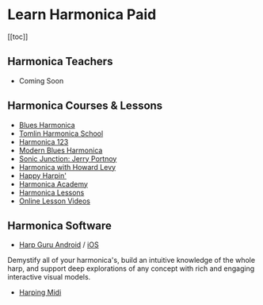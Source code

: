 # Learn Harmonica Paid

[[toc]]

## Harmonica Teachers

- Coming Soon

## Harmonica Courses & Lessons

- [Blues Harmonica](http://www.bluesharmonica.com/)
- [Tomlin Harmonica School](https://tomlinharmonicaschool.com/)
- [Harmonica 123](http://www.harmonica123.com/)
- [Modern Blues Harmonica](http://www.modernbluesharmonica.com/)
- [Sonic Junction: Jerry Portnoy](http://sonic-junction.com/jerry-portnoy)
- [Harmonica with Howard Levy](https://artistworks.com/harmonica-lessons-howard-levy)
- [Happy Harpin'](https://harmonica.com/lessons/)
- [Harmonica Academy](http://www.harmonicaacademy.com/)
- [Harmonica Lessons](http://www.harmonicalessons.com/)
- [Online Lesson Videos](http://www.onlinelessonvideos.com/home.php?cat=288)

## Harmonica Software

- [Harp Guru Android](https://play.google.com/store/apps/details?id=com.jslog.harpguru&hl=en_US&gl=US) / [iOS](https://apps.apple.com/ca/app/harp-guru/id1552752923) <Badge text="by harp-guru#8456"/>

Demystify all of your harmonica's, build an intuitive knowledge of the whole harp, and support deep explorations of any concept with rich and engaging interactive visual models.
- [Harping Midi](http://www.harpingmidi.com/)
